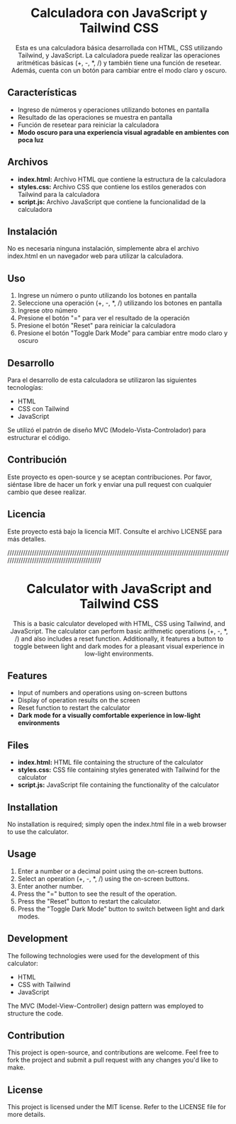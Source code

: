 <div align="center">

# Calculadora con JavaScript y Tailwind CSS

Esta es una calculadora básica desarrollada con HTML, CSS utilizando Tailwind, y JavaScript. La calculadora puede realizar las operaciones aritméticas básicas (+, -, \*, /) y también tiene una función de resetear. Además, cuenta con un botón para cambiar entre el modo claro y oscuro.

</div>

## Características

- Ingreso de números y operaciones utilizando botones en pantalla
- Resultado de las operaciones se muestra en pantalla
- Función de resetear para reiniciar la calculadora
- **Modo oscuro para una experiencia visual agradable en ambientes con poca luz**

## Archivos

- **index.html:** Archivo HTML que contiene la estructura de la calculadora
- **styles.css:** Archivo CSS que contiene los estilos generados con Tailwind para la calculadora
- **script.js:** Archivo JavaScript que contiene la funcionalidad de la calculadora

## Instalación

No es necesaria ninguna instalación, simplemente abra el archivo index.html en un navegador web para utilizar la calculadora.

## Uso

1. Ingrese un número o punto utilizando los botones en pantalla
2. Seleccione una operación (+, -, \*, /) utilizando los botones en pantalla
3. Ingrese otro número
4. Presione el botón "=" para ver el resultado de la operación
5. Presione el botón "Reset" para reiniciar la calculadora
6. Presione el botón "Toggle Dark Mode" para cambiar entre modo claro y oscuro

## Desarrollo

Para el desarrollo de esta calculadora se utilizaron las siguientes tecnologías:

- HTML
- CSS con Tailwind
- JavaScript

Se utilizó el patrón de diseño MVC (Modelo-Vista-Controlador) para estructurar el código.

## Contribución

Este proyecto es open-source y se aceptan contribuciones. Por favor, siéntase libre de hacer un fork y enviar una pull request con cualquier cambio que desee realizar.

## Licencia

Este proyecto está bajo la licencia MIT. Consulte el archivo LICENSE para más detalles.

/////////////////////////////////////////////////////////////////////////////////////////////////////////////////////////////////////////////

<div align="center">

# Calculator with JavaScript and Tailwind CSS

This is a basic calculator developed with HTML, CSS using Tailwind, and JavaScript. The calculator can perform basic arithmetic operations (+, -, \*, /) and also includes a reset function. Additionally, it features a button to toggle between light and dark modes for a pleasant visual experience in low-light environments.

</div>

## Features

- Input of numbers and operations using on-screen buttons
- Display of operation results on the screen
- Reset function to restart the calculator
- **Dark mode for a visually comfortable experience in low-light environments**

## Files

- **index.html:** HTML file containing the structure of the calculator
- **styles.css:** CSS file containing styles generated with Tailwind for the calculator
- **script.js:** JavaScript file containing the functionality of the calculator

## Installation

No installation is required; simply open the index.html file in a web browser to use the calculator.

## Usage

1. Enter a number or a decimal point using the on-screen buttons.
2. Select an operation (+, -, \*, /) using the on-screen buttons.
3. Enter another number.
4. Press the "=" button to see the result of the operation.
5. Press the "Reset" button to restart the calculator.
6. Press the "Toggle Dark Mode" button to switch between light and dark modes.

## Development

The following technologies were used for the development of this calculator:

- HTML
- CSS with Tailwind
- JavaScript

The MVC (Model-View-Controller) design pattern was employed to structure the code.

## Contribution

This project is open-source, and contributions are welcome. Feel free to fork the project and submit a pull request with any changes you'd like to make.

## License

This project is licensed under the MIT license. Refer to the LICENSE file for more details.
